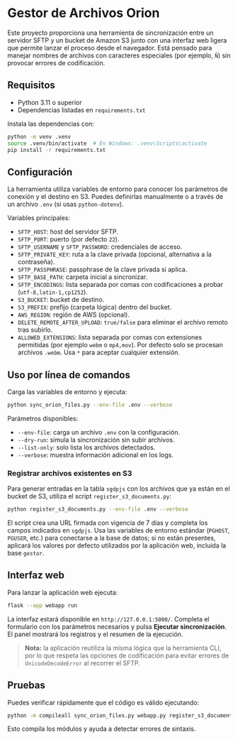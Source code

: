 # Gestor de Archivos Orion

Este proyecto proporciona una herramienta de sincronización entre un servidor
SFTP y un bucket de Amazon S3 junto con una interfaz web ligera que permite
lanzar el proceso desde el navegador. Está pensado para manejar nombres de
archivos con caracteres especiales (por ejemplo, `Ñ`) sin provocar errores de
codificación.

## Requisitos

- Python 3.11 o superior
- Dependencias listadas en `requirements.txt`

Instala las dependencias con:

```bash
python -m venv .venv
source .venv/bin/activate  # En Windows: .venv\Scripts\activate
pip install -r requirements.txt
```

## Configuración

La herramienta utiliza variables de entorno para conocer los parámetros de
conexión y el destino en S3. Puedes definirlas manualmente o a través de un
archivo `.env` (si usas `python-dotenv`).

Variables principales:

- `SFTP_HOST`: host del servidor SFTP.
- `SFTP_PORT`: puerto (por defecto `22`).
- `SFTP_USERNAME` y `SFTP_PASSWORD`: credenciales de acceso.
- `SFTP_PRIVATE_KEY`: ruta a la clave privada (opcional, alternativa a la contraseña).
- `SFTP_PASSPHRASE`: passphrase de la clave privada si aplica.
- `SFTP_BASE_PATH`: carpeta inicial a sincronizar.
- `SFTP_ENCODINGS`: lista separada por comas con codificaciones a probar (`utf-8,latin-1,cp1252`).
- `S3_BUCKET`: bucket de destino.
- `S3_PREFIX`: prefijo (carpeta lógica) dentro del bucket.
- `AWS_REGION`: región de AWS (opcional).
- `DELETE_REMOTE_AFTER_UPLOAD`: `true/false` para eliminar el archivo remoto tras subirlo.
- `ALLOWED_EXTENSIONS`: lista separada por comas con extensiones permitidas (por ejemplo `webm` o `mp4,mov`). Por defecto solo se procesan archivos `.webm`. Usa `*` para aceptar cualquier extensión.

## Uso por línea de comandos

Carga las variables de entorno y ejecuta:

```bash
python sync_orion_files.py --env-file .env --verbose
```

Parámetros disponibles:

- `--env-file`: carga un archivo `.env` con la configuración.
- `--dry-run`: simula la sincronización sin subir archivos.
- `--list-only`: solo lista los archivos detectados.
- `--verbose`: muestra información adicional en los logs.

### Registrar archivos existentes en S3

Para generar entradas en la tabla `sgdpjs` con los archivos que ya están en el
bucket de S3, utiliza el script `register_s3_documents.py`:

```bash
python register_s3_documents.py --env-file .env --verbose
```

El script crea una URL firmada con vigencia de 7 días y completa los campos
indicados en `sgdpjs`. Usa las variables de entorno estándar (`PGHOST`,
`PGUSER`, etc.) para conectarse a la base de datos; si no están presentes,
aplicará los valores por defecto utilizados por la aplicación web, incluida
la base `gestor`.

## Interfaz web

Para lanzar la aplicación web ejecuta:

```bash
flask --app webapp run
```

La interfaz estará disponible en `http://127.0.0.1:5000/`. Completa el
formulario con los parámetros necesarios y pulsa **Ejecutar sincronización**.
El panel mostrará los registros y el resumen de la ejecución.

> **Nota:** la aplicación reutiliza la misma lógica que la herramienta CLI, por
> lo que respeta las opciones de codificación para evitar errores de
> `UnicodeDecodeError` al recorrer el SFTP.

## Pruebas

Puedes verificar rápidamente que el código es válido ejecutando:

```bash
python -m compileall sync_orion_files.py webapp.py register_s3_documents.py
```

Esto compila los módulos y ayuda a detectar errores de sintaxis.
